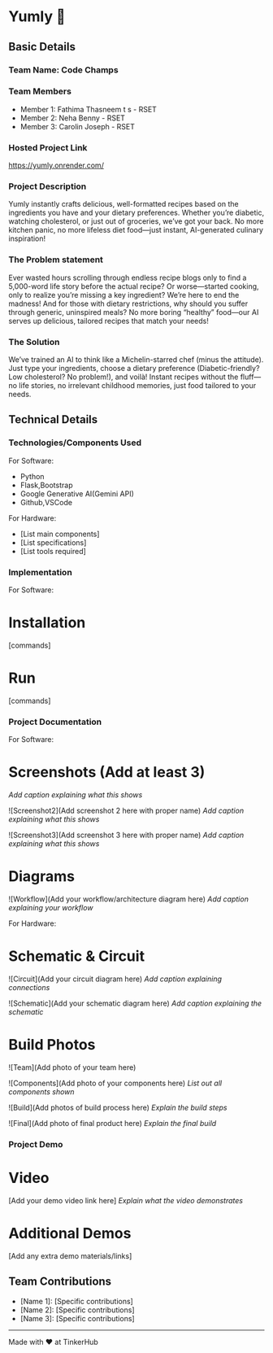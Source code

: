 # Yumly 🎯


## Basic Details
### Team Name: Code Champs


### Team Members
- Member 1: Fathima Thasneem t s - RSET
- Member 2: Neha Benny - RSET
- Member 3: Carolin Joseph - RSET

### Hosted Project Link
https://yumly.onrender.com/
### Project Description
Yumly instantly crafts delicious, well-formatted recipes based on the ingredients you have and your dietary preferences. Whether you’re diabetic, watching cholesterol, or just out of groceries, we’ve got your back. No more kitchen panic, no more lifeless diet food—just instant, AI-generated culinary inspiration!
### The Problem statement
Ever wasted hours scrolling through endless recipe blogs only to find a 5,000-word life story before the actual recipe? Or worse—started cooking, only to realize you’re missing a key ingredient? We’re here to end the madness! And for those with dietary restrictions, why should you suffer through generic, uninspired meals? No more boring “healthy” food—our AI serves up delicious, tailored recipes that match your needs!
### The Solution
We’ve trained an AI to think like a Michelin-starred chef (minus the attitude). Just type your ingredients, choose a dietary preference (Diabetic-friendly? Low cholesterol? No problem!), and voilà! Instant recipes without the fluff—no life stories, no irrelevant childhood memories, just food tailored to your needs.
## Technical Details
### Technologies/Components Used
For Software:
- Python
- Flask,Bootstrap
- Google Generative AI(Gemini API)
- Github,VSCode

For Hardware:
- [List main components]
- [List specifications]
- [List tools required]

### Implementation
For Software:
# Installation
[commands]

# Run
[commands]

### Project Documentation
For Software:

# Screenshots (Add at least 3)


*Add caption explaining what this shows*

![Screenshot2](Add screenshot 2 here with proper name)
*Add caption explaining what this shows*

![Screenshot3](Add screenshot 3 here with proper name)
*Add caption explaining what this shows*

# Diagrams
![Workflow](Add your workflow/architecture diagram here)
*Add caption explaining your workflow*

For Hardware:

# Schematic & Circuit
![Circuit](Add your circuit diagram here)
*Add caption explaining connections*

![Schematic](Add your schematic diagram here)
*Add caption explaining the schematic*

# Build Photos
![Team](Add photo of your team here)


![Components](Add photo of your components here)
*List out all components shown*

![Build](Add photos of build process here)
*Explain the build steps*

![Final](Add photo of final product here)
*Explain the final build*

### Project Demo
# Video
[Add your demo video link here]
*Explain what the video demonstrates*

# Additional Demos
[Add any extra demo materials/links]

## Team Contributions
- [Name 1]: [Specific contributions]
- [Name 2]: [Specific contributions]
- [Name 3]: [Specific contributions]

---
Made with ❤️ at TinkerHub
